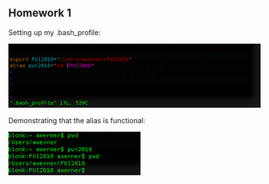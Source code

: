 ## Homework 1

Setting up my .bash_profile:

![.bash_profile screenshot](bash_profile.png)

Demonstrating that the alias is functional:

![alias screenshot](alias.png)
